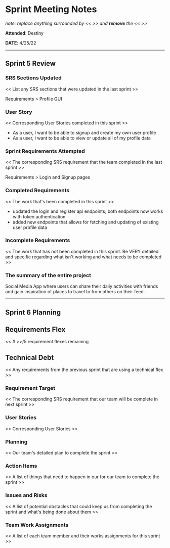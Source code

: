 # Sprint Meeting Notes

*note: replace anything surrounded by << >> and **remove** the << >>*

**Attended**: Destiny

**DATE**: 4/25/22

***

## Sprint 5 Review

### SRS Sections Updated

<< List any SRS sections that were updated in the last sprint >>

Requirements > Profile GUI

### User Story

<< Corresponding User Stories completed in this sprint >>

- As a user, I want to be able to signup and create my own user profile
- As a user, I want to be able to view or update all of my profile data

### Sprint Requirements Attempted

<< The corresponding SRS requirement that the team completed in the last sprint >>

Requirements > Login and Signup pages

### Completed Requirements

<< The work that's been completed in this sprint >>

- updated the login and register api endpoints; both endpoints now works with token authentication
- added new endpoints that allows for fetching and updating of existing user profile data

### Incomplete Requirements

<< The work that has not been completed in this sprint. Be VERY detailed and specific regarding what isn't working and what needs to be completed >>

### The summary of the entire project

Social Media App where users can share their daily activities with friends and gain inspiration of places to travel to from others on their feed.

***

## Sprint 6 Planning

## Requirements Flex

<< # >>/5 requirement flexes remaining

## Technical Debt

<< Any requirements from the previous sprint that are using a technical flex >>

### Requirement Target

<< The corresponding SRS requirement that our team will be complete in next sprint >>

### User Stories

<< Corresponding User Stories >>

### Planning

<< Our team's detailed plan to complete the sprint >>

### Action Items

<< A list of things that need to happen in our for our team to complete the sprint >>

### Issues and Risks

<< A list of potential obstacles that could keep us from completing the sprint and what's being done about them >>

### Team Work Assignments

<< A list of each team member and their works assignments for this sprint >>
